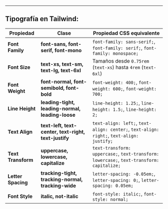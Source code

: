
---
## Tipografía en Tailwind:

| **Propiedad**        | **Clase**                     | **Propiedad CSS equivalente**                                                |
| -------------------- | ----------------------------- | ---------------------------------------------------------------------------- |
| **Font Family**      | **font-sans, font-serif, font-mono** | `font-family: sans-serif;`, `font-family: serif;`, `font-family: monospace;` |
| **Font Size**        | **text-xs, text-sm, text-lg, text-6xl** | Tamaños desde `0.75rem` (`text-xs`) hasta `4rem` (`text-6xl`)               |
| **Font Weight**      | **font-normal, font-semibold, font-bold** | `font-weight: 400;`, `font-weight: 600;`, `font-weight: 700;`               |
| **Line Height**      | **leading-tight, leading-normal, leading-loose** | `line-height: 1.25;`, `line-height: 1.5;`, `line-height: 2;`               |
| **Text Align**       | **text-left, text-center, text-right, text-justify** | `text-align: left;`, `text-align: center;`, `text-align: right;`, `text-align: justify;` |
| **Text Transform**   | **uppercase, lowercase, capitalize** | `text-transform: uppercase;`, `text-transform: lowercase;`, `text-transform: capitalize;` |
| **Letter Spacing**   | **tracking-tight, tracking-normal, tracking-wide** | `letter-spacing: -0.05em;`, `letter-spacing: 0;`, `letter-spacing: 0.05em;`  |
| **Font Style**       | **italic, not-italic**         | `font-style: italic;`, `font-style: normal;`                                 |
